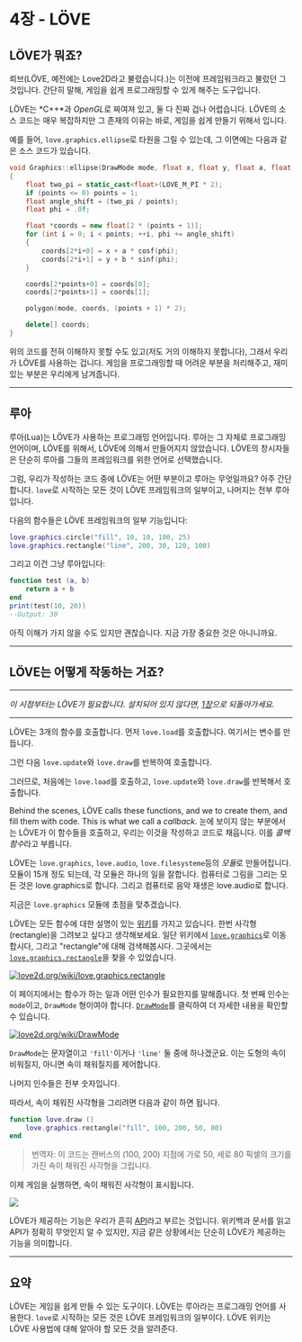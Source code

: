 # 4장 - LÖVE

## LÖVE가 뭐죠?
뢰브(LÖVE, 예전에는 Love2D라고 불렸습니다.)는 이전에 프레임워크라고 불렀던 그것입니다. 간단히 말해, 게임을 쉽게 프로그래밍할 수 있게 해주는 도구입니다.

LÖVE는 *C++*과 *OpenGL*로 짜여져 있고, 둘 다 진짜 겁나 어렵습니다. LÖVE의 소스 코드는 매우 복잡하지만 그 존재의 이유는 바로, 게임을 쉽게 만들기 위해서 입니다.

예를 들어, `love.graphics.ellipse`로 타원을 그릴 수 있는데, 그 이면에는 다음과 같은 소스 코드가 있습니다.

```cpp
void Graphics::ellipse(DrawMode mode, float x, float y, float a, float b, int points)
{
	float two_pi = static_cast<float>(LOVE_M_PI * 2);
	if (points <= 0) points = 1;
	float angle_shift = (two_pi / points);
	float phi = .0f;

	float *coords = new float[2 * (points + 1)];
	for (int i = 0; i < points; ++i, phi += angle_shift)
	{
		coords[2*i+0] = x + a * cosf(phi);
		coords[2*i+1] = y + b * sinf(phi);
	}

	coords[2*points+0] = coords[0];
	coords[2*points+1] = coords[1];

	polygon(mode, coords, (points + 1) * 2);

	delete[] coords;
}
```

위의 코드를 전혀 이해하지 못할 수도 있고(저도 거의 이해하지 못합니다), 그래서 우리가 LÖVE를 사용하는 겁니다. 게임을 프로그래밍할 때 어려운 부분을 처리해주고, 재미있는 부분은 우리에게 남겨줍니다.

___

## 루아

루아(Lua)는 LÖVE가 사용하는 프로그래밍 언어입니다. 루아는 그 자체로 프로그래밍 언어이며, LÖVE를 위해서, LÖVE에 의해서 만들어지지 않았습니다. LÖVE의 창시자들은 단순히 루아를 그들의 프레임워크를 위한 언어로 선택했습니다.

그럼, 우리가 작성하는 코드 중에 LÖVE는 어떤 부분이고 루아는 무엇일까요? 아주 간단합니다. `love`로 시작하는 모든 것이 LÖVE 프레임워크의 일부이고, 나머지는 전부 루아입니다.

다음의 함수들은 LÖVE 프레임워크의 일부 기능입니다:

```lua
love.graphics.circle("fill", 10, 10, 100, 25)
love.graphics.rectangle("line", 200, 30, 120, 100)
```

그리고 이건 그냥 루아입니다:

```lua
function test (a, b)
	return a + b
end
print(test(10, 20))
--Output: 30
```

아직 이해가 가지 않을 수도 있지만 괜찮습니다. 지금 가장 중요한 것은 아니니까요.

___


## LÖVE는 어떻게 작동하는 거죠?

___


*이 시점부터는 LÖVE가 필요합니다. 설치되어 있지 않다면, [1장](1)으로 되돌아가세요.*

___

LÖVE는 3개의 함수를 호출합니다. 먼저 `love.load`를 호출합니다. 여기서는 변수를 만듭니다.

그런 다음 `love.update`와 `love.draw`를 반복하여 호출합니다.

그러므로, 처음에는 `love.load`를 호출하고, `love.update`와 `love.draw`를 반복해서 호출합니다.

Behind the scenes, LÖVE calls these functions, and we to create them, and fill them with code. This is what we call a *callback*.
눈에 보이지 않는 부분에서는 LÖVE가 이 함수들을 호출하고, 우리는 이것을 작성하고 코드로 채웁니다. 이를 *콜백 함수*라고 부릅니다.

LÖVE는 `love.graphics`, `love.audio`, `love.filesysteme`등의 *모듈*로 만들어집니다. 모듈이 15개 정도 되는데, 각 모듈은 하나의 일을 잘합니다. 컴퓨터로 그림을 그리는 모든 것은 love.graphics로 합니다. 그리고 컴퓨터로 음악 재생은 love.audio로 합니다.

지금은 `love.graphics` 모듈에 초점을 맞추겠습니다.

LÖVE는 모든 함수에 대한 설명이 있는 [위키](https://www.love2d.org/wiki/Main_Page)를 가지고 있습니다. 한번 사각형(rectangle)을 그려보고 싶다고 생각해보세요. 일단 위키에서 [`love.graphics`](https://www.love2d.org/wiki/love.graphics)로 이동합시다, 그리고 "rectangle"에 대해 검색해봅시다. 그곳에서는 [`love.graphics.rectangle`](https://www.love2d.org/wiki/love.graphics.rectangle)을 찾을 수 있었습니다.

[![](/images/book/4/rectangle.png "love2d.org/wiki/love.graphics.rectangle")](https://www.love2d.org/wiki/love.graphics.rectangle)

이 페이지에서는 함수가 하는 일과 어떤 인수가 필요한지를 말해줍니다. 첫 번째 인수는 `mode`이고, `DrawMode` 형이여야 합니다. [`DrawMode`](https://www.love2d.org/wiki/DrawMode)를 클릭하여 더 자세한 내용을 확인할 수 있습니다.

[![](/images/book/4/drawmode.png "love2d.org/wiki/DrawMode")](https://www.love2d.org/wiki/DrawMode)

`DrawMode`는 문자열이고 `'fill'`이거나 `'line'` 둘 중에 하나겠군요. 이는 도형의 속이 비워질지, 아니면 속이 채워질지를 제어합니다.

나머지 인수들은 전부 숫자입니다.

따라서, 속이 채워진 사각형을 그리려면 다음과 같이 하면 됩니다.
```lua
function love.draw ()
	love.graphics.rectangle("fill", 100, 200, 50, 80)
end
```
> 번역자: 이 코드는 캔버스의 (100, 200) 지점에 가로 50, 세로 80 픽셀의 크기를 가진 속이 채워진 사각형을 그립니다.

이제 게임을 실행하면, 속이 채워진 사각형이 표시됩니다.

![](/images/book/4/example_rectangle.png)

LÖVE가 제공하는 기능은 우리가 흔히 [API](https://ko.wikipedia.org/wiki/API)라고 부르는 것입니다. 위키백과 문서를 읽고 API가 정확히 무엇인지 알 수 있지만, 지금 같은 상황에서는 단순히 LÖVE가 제공하는 기능을 의미합니다.

___

## 요약

LÖVE는 게임을 쉽게 만들 수 있는 도구이다. LÖVE는 루아라는 프로그래밍 언어를 사용한다. `love`로 시작하는 모든 것은 LÖVE 프레임워크의 일부이다. LÖVE 위키는 LÖVE 사용법에 대해 알아야 할 모든 것을 알려준다.
